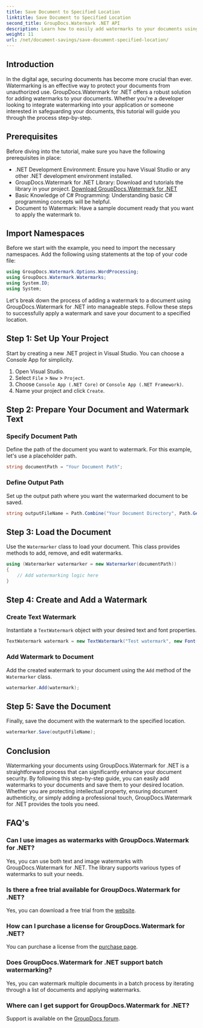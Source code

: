 ```yaml
---
title: Save Document to Specified Location
linktitle: Save Document to Specified Location
second_title: GroupDocs.Watermark .NET API
description: Learn how to easily add watermarks to your documents using GroupDocs.Watermark for .NET with this step-by-step guide. Enhance document security.
weight: 11
url: /net/document-savings/save-document-specified-location/
---
```

## Introduction
In the digital age, securing documents has become more crucial than ever. Watermarking is an effective way to protect your documents from unauthorized use. GroupDocs.Watermark for .NET offers a robust solution for adding watermarks to your documents. Whether you're a developer looking to integrate watermarking into your application or someone interested in safeguarding your documents, this tutorial will guide you through the process step-by-step.
## Prerequisites
Before diving into the tutorial, make sure you have the following prerequisites in place:
- .NET Development Environment: Ensure you have Visual Studio or any other .NET development environment installed.
- GroupDocs.Watermark for .NET Library: Download and tutorials the library in your project. [Download GroupDocs.Watermark for .NET](https://releases.groupdocs.com/Watermark/net/)
- Basic Knowledge of C# Programming: Understanding basic C# programming concepts will be helpful.
- Document to Watermark: Have a sample document ready that you want to apply the watermark to.
## Import Namespaces
Before we start with the example, you need to import the necessary namespaces. Add the following using statements at the top of your code file:
```csharp
using GroupDocs.Watermark.Options.WordProcessing;
using GroupDocs.Watermark.Watermarks;
using System.IO;
using System;
```
Let's break down the process of adding a watermark to a document using GroupDocs.Watermark for .NET into manageable steps. Follow these steps to successfully apply a watermark and save your document to a specified location.
## Step 1: Set Up Your Project
Start by creating a new .NET project in Visual Studio. You can choose a Console App for simplicity.
1. Open Visual Studio.
2. Select `File` > `New` > `Project`.
3. Choose `Console App (.NET Core)` or `Console App (.NET Framework)`.
4. Name your project and click `Create`.

## Step 2: Prepare Your Document and Watermark Text
### Specify Document Path
Define the path of the document you want to watermark. For this example, let's use a placeholder path.
```csharp
string documentPath = "Your Document Path";
```
### Define Output Path
Set up the output path where you want the watermarked document to be saved.
```csharp
string outputFileName = Path.Combine("Your Document Directory", Path.GetFileName(documentPath));
```
## Step 3: Load the Document
Use the `Watermarker` class to load your document. This class provides methods to add, remove, and edit watermarks.
```csharp
using (Watermarker watermarker = new Watermarker(documentPath))
{
    // Add watermarking logic here
}
```
## Step 4: Create and Add a Watermark

### Create Text Watermark
Instantiate a `TextWatermark` object with your desired text and font properties.
```csharp
TextWatermark watermark = new TextWatermark("Test watermark", new Font("Arial", 12));
```
### Add Watermark to Document
Add the created watermark to your document using the `Add` method of the `Watermarker` class.
```csharp
watermarker.Add(watermark);
```
## Step 5: Save the Document
Finally, save the document with the watermark to the specified location.
```csharp
watermarker.Save(outputFileName);
```
## Conclusion
Watermarking your documents using GroupDocs.Watermark for .NET is a straightforward process that can significantly enhance your document security. By following this step-by-step guide, you can easily add watermarks to your documents and save them to your desired location. Whether you are protecting intellectual property, ensuring document authenticity, or simply adding a professional touch, GroupDocs.Watermark for .NET provides the tools you need.
## FAQ's
### Can I use images as watermarks with GroupDocs.Watermark for .NET?
Yes, you can use both text and image watermarks with GroupDocs.Watermark for .NET. The library supports various types of watermarks to suit your needs.
### Is there a free trial available for GroupDocs.Watermark for .NET?
Yes, you can download a free trial from the [website](https://releases.groupdocs.com/).
### How can I purchase a license for GroupDocs.Watermark for .NET?
You can purchase a license from the [purchase page](https://purchase.groupdocs.com/buy).
### Does GroupDocs.Watermark for .NET support batch watermarking?
Yes, you can watermark multiple documents in a batch process by iterating through a list of documents and applying watermarks.
### Where can I get support for GroupDocs.Watermark for .NET?
Support is available on the [GroupDocs forum](https://forum.groupdocs.com/c/watermark/19).
